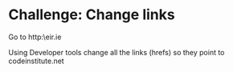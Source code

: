 # Challenge: Change links

Go to http:\\eir.ie

Using Developer tools change all the links (hrefs) so they point to codeinstitute.net

